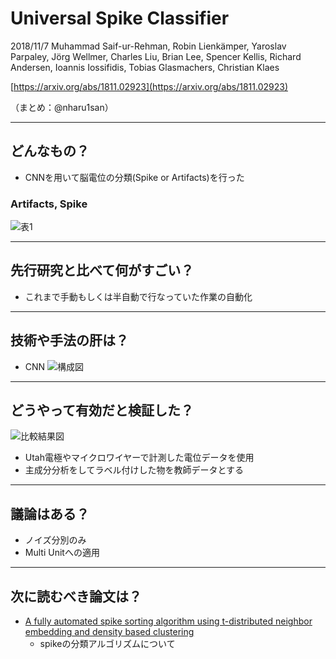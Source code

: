 Universal Spike Classifier
===

2018/11/7 Muhammad Saif-ur-Rehman, Robin Lienkämper, Yaroslav Parpaley, Jörg Wellmer, Charles Liu, Brian Lee, Spencer Kellis, Richard Andersen, Ioannis Iossifidis, Tobias Glasmachers, Christian Klaes

[https://arxiv.org/abs/1811.02923](https://arxiv.org/abs/1811.02923)

（まとめ：@nharu1san）

---

## どんなもの？
+ CNNを用いて脳電位の分類(Spike or Artifacts)を行った

### Artifacts, Spike
![表1](https://i.imgur.com/Uni665J.png)

---

## 先行研究と比べて何がすごい？
+ これまで手動もしくは半自動で行なっていた作業の自動化

---

## 技術や手法の肝は？
+ CNN
![構成図](https://i.imgur.com/KKPy2zC.png)

---

## どうやって有効だと検証した？
![比較結果図](https://i.imgur.com/oDOmXnT.png)
+ Utah電極やマイクロワイヤーで計測した電位データを使用
+ 主成分分析をしてラベル付けした物を教師データとする


---

## 議論はある？
+ ノイズ分別のみ
+ Multi Unitへの適用

---

## 次に読むべき論文は？
+ [A fully automated spike sorting algorithm using t-distributed neighbor embedding and density based clustering](https://www.biorxiv.org/content/early/2018/09/26/418913)
  - spikeの分類アルゴリズムについて
